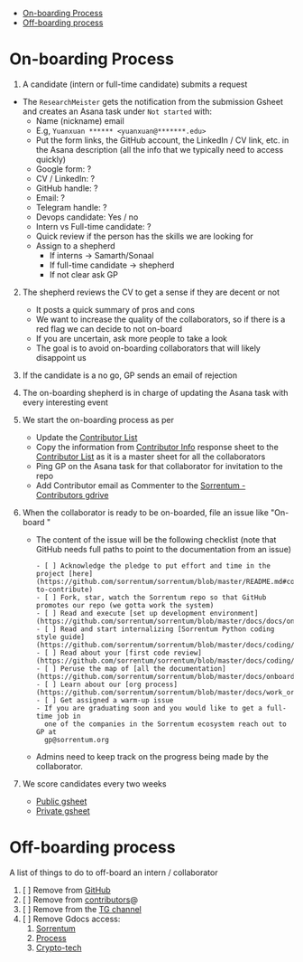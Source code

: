 

<!-- toc -->

- [On-boarding Process](#on-boarding-process)
- [Off-boarding process](#off-boarding-process)

<!-- tocstop -->

# On-boarding Process

1. A candidate (intern or full-time candidate) submits a request

- The `ResearchMeister` gets the notification from the submission Gsheet and
  creates an Asana task under `Not started` with:
  - Name (nickname) email
  - E.g, `Yuanxuan ****** <yuanxuan@*******.edu>`
  - Put the form links, the GitHub account, the LinkedIn / CV link, etc. in the
    Asana description (all the info that we typically need to access quickly)
  - Google form: ?
  - CV / LinkedIn: ?
  - GitHub handle: ?
  - Email: ?
  - Telegram handle: ?
  - Devops candidate: Yes / no
  - Intern vs Full-time candidate: ?
  - Quick review if the person has the skills we are looking for
  - Assign to a shepherd
    - If interns -> Samarth/Sonaal
    - If full-time candidate -> shepherd
    - If not clear ask GP

2. The shepherd reviews the CV to get a sense if they are decent or not
   - It posts a quick summary of pros and cons
   - We want to increase the quality of the collaborators, so if there is a red
     flag we can decide to not on-board
   - If you are uncertain, ask more people to take a look
   - The goal is to avoid on-boarding collaborators that will likely disappoint
     us

3. If the candidate is a no go, GP sends an email of rejection
4. The on-boarding shepherd is in charge of updating the Asana task with every
   interesting event
5. We start the on-boarding process as per

   - Update the
     [Contributor List](https://docs.google.com/spreadsheets/d/1eRZJaj5-1g6W7w_Ay4UhJEdtAvrTTM1V94cKj6_Vwoc/edit#gid=1253964093)
   - Copy the information from
     [Contributor Info](https://docs.google.com/spreadsheets/d/13Mxj5ZIydMQHSmJUDCpURB5w-50RPXC0AjgKWYcMZnw/edit#gid=2038824432)
     response sheet to the
     [Contributor List](https://docs.google.com/spreadsheets/d/1eRZJaj5-1g6W7w_Ay4UhJEdtAvrTTM1V94cKj6_Vwoc/edit#gid=1253964093)
     as it is a master sheet for all the collaborators
   - Ping GP on the Asana task for that collaborator for invitation to the repo
   - Add Contributor email as Commenter to the
     [Sorrentum - Contributors gdrive](https://drive.google.com/drive/u/0/folders/1LXwKpmaFWJI-887IoA50sVC8-dw_1L8I)

6. When the collaborator is ready to be on-boarded, file an issue like
   "On-board <FIRST NAME LAST NAME>"
   - The content of the issue will be the following checklist (note that GitHub
     needs full paths to point to the documentation from an issue)
     ```
     - [ ] Acknowledge the pledge to put effort and time in the project [here](https://github.com/sorrentum/sorrentum/blob/master/README.md#commitment-to-contribute)
     - [ ] Fork, star, watch the Sorrentum repo so that GitHub promotes our repo (we gotta work the system)
     - [ ] Read and execute [set up development environment](https://github.com/sorrentum/sorrentum/blob/master/docs/docs/onboarding/sorrentum.set_up_development_environment.how_to_guide.md)
     - [ ] Read and start internalizing [Sorrentum Python coding style guide](https://github.com/sorrentum/sorrentum/blob/master/docs/coding/all.coding_style.how_to_guide.md)
     - [ ] Read about your [first code review](https://github.com/sorrentum/sorrentum/blob/master/docs/coding/all.submit_code_for_review.how_to_guide.md)
     - [ ] Peruse the map of [all the documentation](https://github.com/sorrentum/sorrentum/blob/master/docs/onboarding/all.development_documents.reference.md)
     - [ ] Learn about our [org process](https://github.com/sorrentum/sorrentum/blob/master/docs/work_organization/all.team_collaboration.how_to_guide.md)
     - [ ] Get assigned a warm-up issue
     - If you are graduating soon and you would like to get a full-time job in
       one of the companies in the Sorrentum ecosystem reach out to GP at
       gp@sorrentum.org
     ```
   - Admins need to keep track on the progress being made by the collaborator.

7. We score candidates every two weeks
   - [Public gsheet](https://docs.google.com/spreadsheets/d/1a8ypuO2ODOzjp9BaRN23HWa5P7ruTKs_gHZWaPYsvy4)
   - [Private gsheet](https://docs.google.com/spreadsheets/d/1Qr2-Uo8YxkShrfGY43PV_E1W1Trkc-c5SiNelxLBKwE)

# Off-boarding process

A list of things to do to off-board an intern / collaborator

1. [ ] Remove from [GitHub](https://github.com/sorrentum/sorrentum)
2. [ ] Remove from [contributors](https://groups.google.com/u/0/a/crypto-kaizen.com/g/contributors/members)@
3. [ ] Remove from the [TG channel](https://t.me/+f2o-9oR_oH42NGJh)
4. [ ] Remove Gdocs access:
   1. [Sorrentum](https://drive.google.com/drive/folders/1-aaFlPtlbJ-pUL-c5GQbjFgZRp9ZNRUk?usp=sharing)
   2. [Process](https://drive.google.com/drive/folders/1sJDqCjM1Q_nq8diyZDiWO8mVBQW5Wg_X?usp=sharing)
   3. [Crypto-tech](https://drive.google.com/drive/folders/1zawE6IEBDpWLTbpK-03z75f5pu_T9Jba?usp=sharing)
